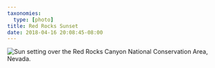```yaml
---
taxonomies:
  type: [photo]
title: Red Rocks Sunset
date: 2018-04-16 20:08:45-08:00
---
```

![Sun setting over the Red Rocks Canyon National Conservation Area, Nevada.](/media/images/photos/2018/04/red-rocks.jpg)
